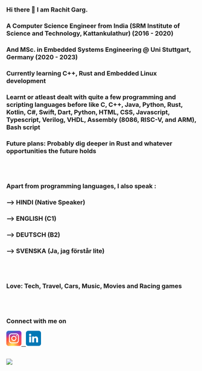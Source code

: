 ### Hi there 👋 I am Rachit Garg.
### A Computer Science Engineer from India (SRM Institute of Science and Technology, Kattankulathur) (2016 - 2020)
### And MSc. in Embedded Systems Engineering @ Uni Stuttgart, Germany (2020 - 2023)
### Currently learning C++, Rust and Embedded Linux development
### Learnt or atleast dealt with quite a few programming and scripting languages before like C, C++, Java, Python, Rust, Kotlin, C#, Swift, Dart, Python, HTML, CSS, Javascript, Typescript, Verilog, VHDL, Assembly (8086, RISC-V, and ARM), Bash script
### Future plans: Probably dig deeper in Rust and whatever opportunities the future holds
<br><br>
### Apart from programming languages, I also speak : <br>
### --> HINDI (Native Speaker) <br>
### --> ENGLISH (C1) <br>
### --> DEUTSCH (B2) 
### --> SVENSKA (Ja, jag förstår lite)
<br><br>
### Love: Tech, Travel, Cars, Music, Movies and Racing games
<br><br>
### Connect with me on

<a href=https://www.instagram.com/rg_wandering/> <img src="./images/instagram.svg" width="40" height="40" alt="Instagram"> &nbsp; <a href=https://www.linkedin.com/in/rachit-garg-a4741712b/> <img src="./images/linkedin.svg" width="40" height="40" alt="Linkedin">

</br>
<img src=https://komarev.com/ghpvc/?username=rstar900&color=blue>



<!--
**rstar900/rstar900** is a ✨ _special_ ✨ repository because its `README.md` (this file) appears on your GitHub profile.

Here are some ideas to get you started:

- 🔭 I’m currently working on ...
- 🌱 I’m currently learning ...
- 👯 I’m looking to collaborate on ...
- 🤔 I’m looking for help with ...
- 💬 Ask me about ...
- 📫 How to reach me: ...
- 😄 Pronouns: ...
- ⚡ Fun fact: ...
-->
